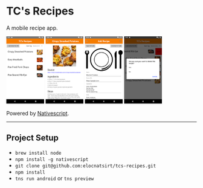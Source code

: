 # TC's Recipes
A mobile recipe app.

<img src="./screenshots/main_page.png" width="100" /> <img src="./screenshots/recipe_detail_page.png" width="100" /> <img src="./screenshots/add_recipe_page.png" width="100" /> <img src="./screenshots/main_page_delete.png" width="100" />

Powered by [Nativescript](https://www.nativescript.org/).

---
## Project Setup
* `brew install node`
* `npm install -g nativescript`
* `git clone git@github.com:elocnatsirt/tcs-recipes.git`
* `npm install`
* `tns run android` or `tns preview`
